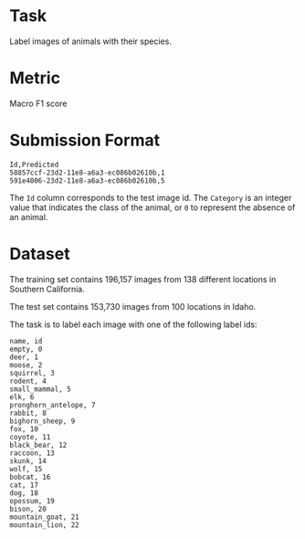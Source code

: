 # Task

Label images of animals with their species.

# Metric

Macro F1 score

# Submission Format

```
Id,Predicted
58857ccf-23d2-11e8-a6a3-ec086b02610b,1
591e4006-23d2-11e8-a6a3-ec086b02610b,5
```

The `Id` column corresponds to the test image id. The `Category` is an integer value that indicates the class of the animal, or `0` to represent the absence of an animal.

# Dataset

The training set contains 196,157 images from 138 different locations in Southern California. 

The test set contains 153,730 images from 100 locations in Idaho.

The task is to label each image with one of the following label ids:

```
name, id
empty, 0
deer, 1
moose, 2
squirrel, 3
rodent, 4
small_mammal, 5
elk, 6
pronghorn_antelope, 7
rabbit, 8
bighorn_sheep, 9
fox, 10
coyote, 11
black_bear, 12
raccoon, 13
skunk, 14
wolf, 15
bobcat, 16
cat, 17
dog, 18
opossum, 19
bison, 20
mountain_goat, 21
mountain_lion, 22
```